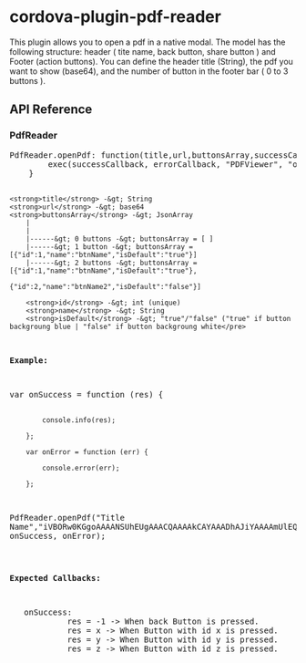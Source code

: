 <h1>cordova-plugin-pdf-reader</h1>
<p>This plugin allows you to open a pdf in a native modal. The model has the following structure: header ( tite name, back button, share button ) and Footer (action buttons). You can define the header title (String), the pdf you want to show (base64), and the number of button in the footer bar ( 0 to 3 buttons ).</p>
<h2>API Reference</h2>
<h3>PdfReader</h3>
<pre>PdfReader.openPdf: function(title,url,buttonsArray,successCallback, errorCallback){
		exec(successCallback, errorCallback, "PDFViewer", "openPdf", [title,url,buttonsArray]);
	}


    <strong>title</strong> -&gt; String
    <strong>url</strong> -&gt; base64
    <strong>buttonsArray</strong> -&gt; JsonArray
    	|
        |
        |------&gt; 0 buttons -&gt; buttonsArray = [ ]
        |------&gt; 1 button -&gt; buttonsArray = [{"id":1,"name":"btnName","isDefault":"true"}]
        |------&gt; 2 buttons -&gt; buttonsArray = [{"id":1,"name":"btnName","isDefault":"true"},
        				      {"id":2,"name":"btnName2","isDefault":"false"}]

        <strong>id</strong> -&gt; int (unique)
        <strong>name</strong> -&gt; String
        <strong>isDefault</strong> -&gt; "true"/"false" ("true" if button backgroung blue | "false" if button backgroung white</pre>
<p><strong>Example:</strong></p>
<pre>var onSuccess = function (res) {

            console.info(res);

        };

        var onError = function (err) {

            console.error(err);

        };

PdfReader.openPdf("Title Name","iVBORw0KGgoAAAANSUhEUgAAACQAAAAkCAYAAADhAJiYAAAAmUlEQVR42u3X3QqAIAwFYKGg1/auF+rnzbo1hQIZImo6j7HBuf9Q2aYyxiikKAEJSEDh6CcQIAd5S/cG+RhXp83UCxTCLL1OiGKOGphSUDNMCYhi9pqYXFBzTA6IYrYWmFQQGyYFRDGXzep15i/JBlFM7RofBHdlkI+atQcN3RhZ5tgvhivk+gG5oMVQsyz56N8g+bkKSECx3F93twfcz7kPAAAAAElFTkSuQmCC",[{"id":1,"name":"btn1","isDefault":"true"},{"id":2,"name":"btn2","isDefault":"false"}], onSuccess, onError);
 </pre>
<p><strong>Expected Callbacks:</strong></p>
<pre>	onSuccess:
    		res = -1 -&gt; When back Button is pressed.
           	res = x -&gt; When Button with id x is pressed.
            res = y -&gt; When Button with id y is pressed.
            res = z -&gt; When Button with id z is pressed.
  </pre>